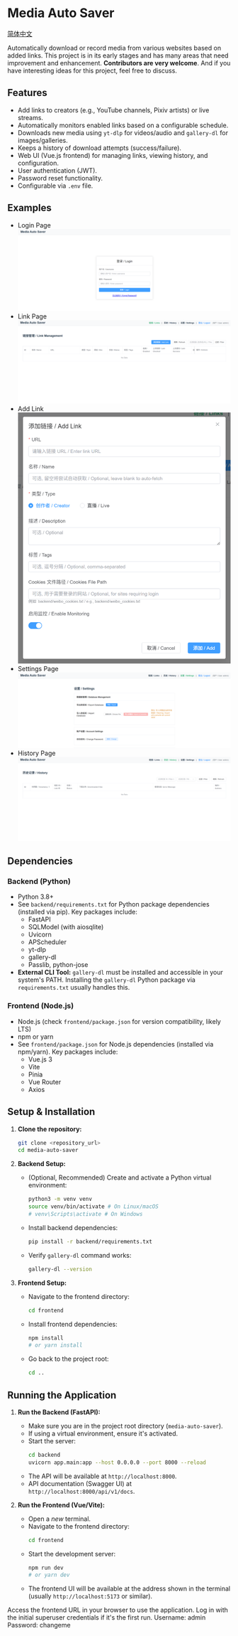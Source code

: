 # Media Auto Saver

[简体中文](README.zh-CN.md)

Automatically download or record media from various websites based on added links.
This project is in its early stages and has many areas that need improvement and enhancement. **Contributors are very welcome**. And if you have interesting ideas for this project, feel free to discuss.

## Features

*   Add links to creators (e.g., YouTube channels, Pixiv artists) or live streams.
*   Automatically monitors enabled links based on a configurable schedule.
*   Downloads new media using `yt-dlp` for videos/audio and `gallery-dl` for images/galleries.
*   Keeps a history of download attempts (success/failure).
*   Web UI (Vue.js frontend) for managing links, viewing history, and configuration.
*   User authentication (JWT).
*   Password reset functionality.
*   Configurable via `.env` file.

## Examples
*   Login Page
    ![Login Page](/samples/images/WebUI/登录页面.PNG)
*   Link Page
    ![Link Page](/samples/images/WebUI/链接页面.PNG)
*   Add Link
    ![Add Link](/samples/images/WebUI/添加链接.PNG)
*   Settings Page
    ![Settings Page](/samples/images/WebUI/设置页面.PNG)
*   History Page
    ![History Page](/samples/images/WebUI/下载历史.PNG)


## Dependencies

### Backend (Python)

*   Python 3.8+
*   See `backend/requirements.txt` for Python package dependencies (installed via pip). Key packages include:
    *   FastAPI
    *   SQLModel (with aiosqlite)
    *   Uvicorn
    *   APScheduler
    *   yt-dlp
    *   gallery-dl
    *   Passlib, python-jose
*   **External CLI Tool:** `gallery-dl` must be installed and accessible in your system's PATH. Installing the `gallery-dl` Python package via `requirements.txt` usually handles this.

### Frontend (Node.js)

*   Node.js (check `frontend/package.json` for version compatibility, likely LTS)
*   npm or yarn
*   See `frontend/package.json` for Node.js dependencies (installed via npm/yarn). Key packages include:
    *   Vue.js 3
    *   Vite
    *   Pinia
    *   Vue Router
    *   Axios

## Setup & Installation

1.  **Clone the repository:**
    ```bash
    git clone <repository_url>
    cd media-auto-saver
    ```

2.  **Backend Setup:**
    *   (Optional, Recommended) Create and activate a Python virtual environment:
        ```bash
        python3 -m venv venv
        source venv/bin/activate # On Linux/macOS
        # venv\Scripts\activate # On Windows
        ```
    *   Install backend dependencies:
        ```bash
        pip install -r backend/requirements.txt
        ```
    *   Verify `gallery-dl` command works:
        ```bash
        gallery-dl --version
        ```

3.  **Frontend Setup:**
    *   Navigate to the frontend directory:
        ```bash
        cd frontend
        ```
    *   Install frontend dependencies:
        ```bash
        npm install
        # or yarn install
        ```
    *   Go back to the project root:
        ```bash
        cd ..
        ```

<!--
## Configuration

1.  **Copy the example environment file:**
    ```bash
    # If .env doesn't exist, create it from scratch or copy if an example exists
    # cp .env.example .env # Assuming an example file exists
    ```
    *Note: An example file wasn't provided, so create `.env` manually if needed.*

2.  **Edit the `.env` file** in the project root directory:
    *   `SECRET_KEY`: **Required** for JWT authentication. Generate a strong secret key (e.g., using `openssl rand -hex 32`). The existing one is for example purposes only.
    *   `DATABASE_URL`: Defaults to `sqlite+aiosqlite:///./database.db` in the project root. Change if needed.
    *   `MEDIA_ROOT`: Defaults to `./media` in the project root. Change where downloaded files should be stored.
    *   `INITIAL_SUPERUSER_USERNAME`, `INITIAL_SUPERUSER_PASSWORD`, `INITIAL_SUPERUSER_EMAIL`: Set credentials for the first admin user created on startup if no superuser exists. **Strongly recommended** to set these, especially the password (default is 'changeme').
    *   `LINK_MONITOR_INTERVAL_MINUTES`: How often the scheduler checks links (default: 60).
    *   `MAX_CONCURRENT_DOWNLOADS`: Maximum parallel download tasks (default: 5).
    *   `SITE_COOKIES_JSON`: (Optional) JSON string mapping lowercase site names to cookie file paths for global cookies (e.g., `{"pixiv": "/path/to/pixiv_cookies.txt"}`).
 -->

## Running the Application

1.  **Run the Backend (FastAPI):**
    *   Make sure you are in the project root directory (`media-auto-saver`).
    *   If using a virtual environment, ensure it's activated.
    *   Start the server:
        ```bash
        cd backend
        uvicorn app.main:app --host 0.0.0.0 --port 8000 --reload
        ```
    *   The API will be available at `http://localhost:8000`.
    *   API documentation (Swagger UI) at `http://localhost:8000/api/v1/docs`.

2.  **Run the Frontend (Vue/Vite):**
    *   Open a *new* terminal.
    *   Navigate to the frontend directory:
        ```bash
        cd frontend
        ```
    *   Start the development server:
        ```bash
        npm run dev
        # or yarn dev
        ```
    *   The frontend UI will be available at the address shown in the terminal (usually `http://localhost:5173` or similar).

Access the frontend URL in your browser to use the application. Log in with the initial superuser credentials if it's the first run.
Username: admin
Password: changeme
